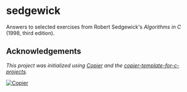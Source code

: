 # sedgewick

Answers to selected exercises from Robert Sedgewick's _Algorithms in C_ (1998, third edition).

## Acknowledgements

_This project was initialized using [Copier](https://pypi.org/project/copier) and the [copier-template-for-c-projects](https://github.com/jspaaks/copier-template-for-c-projects)._

[![Copier](https://img.shields.io/endpoint?url=https://raw.githubusercontent.com/copier-org/copier/master/img/badge/badge-grayscale-inverted-border-orange.json)](https://github.com/copier-org/copier)

